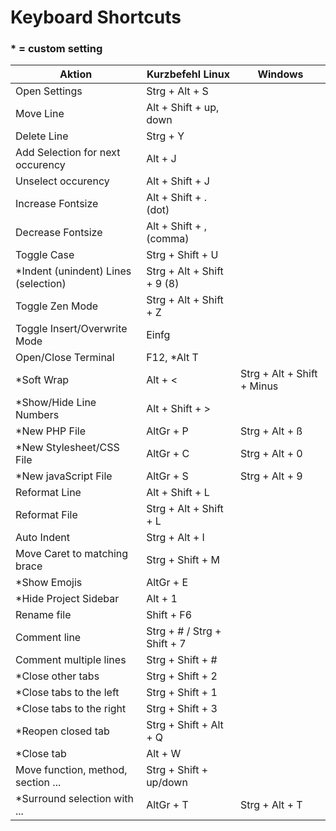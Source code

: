 # Keyboard Shortcuts

### * = custom setting
| Aktion                               | Kurzbefehl Linux            | Windows                    |
|--------------------------------------|-----------------------------|----------------------------|
| Open Settings                        | Strg + Alt + S              |                            |
| Move Line                            | Alt + Shift + up, down      |                            |
| Delete Line                          | Strg + Y                    |                            |
| Add Selection for next occurency     | Alt + J                     |                            |
| Unselect occurency                   | Alt + Shift + J             |                            |
| Increase Fontsize                    | Alt + Shift + . (dot)       |                            |
| Decrease Fontsize                    | Alt + Shift + , (comma)     |                            |
| Toggle Case                          | Strg + Shift + U            |                            |
| *Indent (unindent) Lines (selection) | Strg + Alt + Shift + 9 (8)  |                            |
| Toggle Zen Mode                      | Strg + Alt + Shift + Z      |                            |
| Toggle Insert/Overwrite Mode         | Einfg                       |                            |
| Open/Close Terminal                  | F12, *Alt T                 |                            |
| *Soft Wrap                           | Alt + <                     | Strg + Alt + Shift + Minus |
| *Show/Hide Line Numbers              | Alt + Shift + >             |                            |
| *New PHP File                        | AltGr + P                   | Strg + Alt + ß             |
| *New Stylesheet/CSS File             | AltGr + C                   | Strg + Alt + 0             |
| *New javaScript File                 | AltGr + S                   | Strg + Alt + 9             |
| Reformat Line                        | Alt + Shift + L             |                            |
| Reformat File                        | Strg + Alt + Shift + L      |                            |
| Auto Indent                          | Strg + Alt + I              |                            |
| Move Caret to matching brace         | Strg + Shift + M            |                            |
| *Show Emojis                         | AltGr + E                   |                            |
| *Hide Project Sidebar                | Alt + 1                     |                            |
| Rename file                          | Shift + F6                  |                            |
| Comment line                         | Strg + # / Strg + Shift + 7 |                            |
| Comment multiple lines               | Strg + Shift + #            |                            | 
| *Close other tabs                    | Strg + Shift + 2            |                            |
| *Close tabs to the left              | Strg + Shift + 1            |                            |
| *Close tabs to the right             | Strg + Shift + 3            |                            |
| *Reopen closed tab                   | Strg + Shift + Alt + Q      |                            |
| *Close tab                           | Alt + W                     |                            |
| Move function, method, section ...   | Strg + Shift + up/down      |                            |
| *Surround selection with ...         | AltGr + T                   | Strg + Alt + T             |
